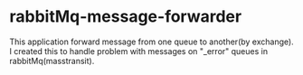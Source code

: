# rabbitMq-message-forwarder

This application forward message from one queue to another(by exchange). 
I created this to handle problem with messages on "_error" queues in rabbitMq(masstransit).
